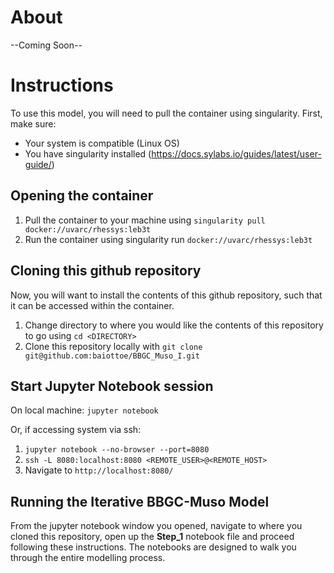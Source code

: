 # About

--Coming Soon--




# Instructions

To use this model, you will need to pull the container using singularity. First, make sure:
* Your system is compatible (Linux OS)
* You have singularity installed (https://docs.sylabs.io/guides/latest/user-guide/)

## Opening the container
1. Pull the container to your machine using `singularity pull docker://uvarc/rhessys:leb3t`
2. Run the container using singularity run `docker://uvarc/rhessys:leb3t`

## Cloning this github repository
Now, you will want to install the contents of this github repository, such that it can be accessed within the container. 
1. Change directory to where you would like the contents of this repository to go using `cd <DIRECTORY>`
2. Clone this repository locally with `git clone git@github.com:baiottoe/BBGC_Muso_I.git`

## Start Jupyter Notebook session
On local machine: `jupyter notebook`
 
Or, if accessing system via ssh:
  1. `jupyter notebook --no-browser --port=8080`
  2. `ssh -L 8080:localhost:8080 <REMOTE_USER>@<REMOTE_HOST>`
  3. Navigate to `http://localhost:8080/`

## Running the Iterative BBGC-Muso Model
From the jupyter notebook window you opened, navigate to where you cloned this repository, open up the **Step_1** notebook file and proceed following these instructions. The notebooks are designed to walk you through the entire modelling process.
